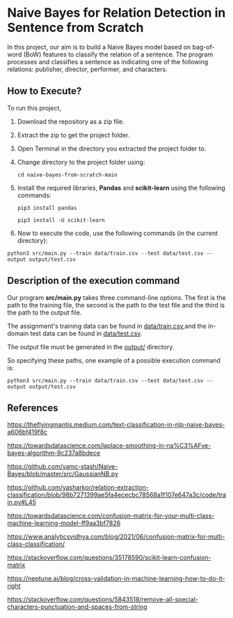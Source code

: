 # Naive Bayes for Relation Detection in Sentence from Scratch

In this project, our aim is to build a Naive Bayes model based on bag-of-word (BoW) features to classify the relation of a sentence. The program processes and classifies a sentence as indicating one of the following relations: publisher, director, performer, and characters.


## How to Execute?

To run this project,

1. Download the repository as a zip file.
2. Extract the zip to get the project folder.
3. Open Terminal in the directory you extracted the project folder to. 
4. Change directory to the project folder using:

    `cd naive-bayes-from-scratch-main`
   
5. Install the required libraries, **Pandas** and **scikit-learn** using the following commands:

    `pip3 install pandas`

    `pip3 install -U scikit-learn`
 
6. Now to execute the code, use the following commands (in the current directory):

`python3 src/main.py --train data/train.csv --test data/test.csv --output output/test.csv`


## Description of the execution command

Our program **src/main.py** takes three command-line options. The first is the path to the training file, the second is the path to the test file and 
the third is the path to the output file. 

The assignment's training data can be found in [data/train.csv](data/train.csv),and the in-domain test data can be found in [data/test.csv](data/test.csv).

The output file must be generated in the [output/](output/) directory.

So specifying these paths, one example of a possible execution command is:

`python3 src/main.py --train data/train.csv --test data/test.csv --output output/test.csv`


## References

https://theflyingmantis.medium.com/text-classification-in-nlp-naive-bayes-a606bf419f8c

https://towardsdatascience.com/laplace-smoothing-in-na%C3%AFve-bayes-algorithm-9c237a8bdece

https://github.com/vamc-stash/Naive-Bayes/blob/master/src/GaussianNB.py

https://github.com/yasharkor/relation-extraction-classification/blob/98b7271399ae5fa4ececbc78568a1f107e647a3c/code/train.py#L45

https://towardsdatascience.com/confusion-matrix-for-your-multi-class-machine-learning-model-ff9aa3bf7826

https://www.analyticsvidhya.com/blog/2021/06/confusion-matrix-for-multi-class-classification/

https://stackoverflow.com/questions/35178590/scikit-learn-confusion-matrix

https://neptune.ai/blog/cross-validation-in-machine-learning-how-to-do-it-right

https://stackoverflow.com/questions/5843518/remove-all-special-characters-punctuation-and-spaces-from-string
           
